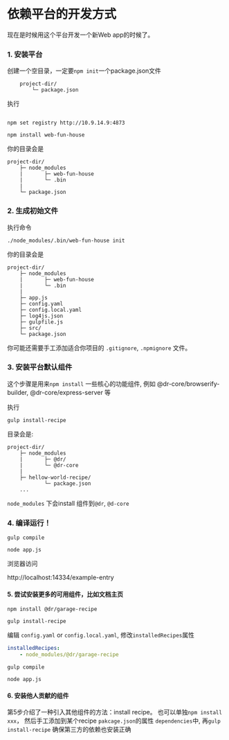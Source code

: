 依赖平台的开发方式
============

现在是时候用这个平台开发一个新Web app的时候了。


### 1. 安装平台

创建一个空目录，一定要`npm init`一个package.json文件

```
	project-dir/
		└─ package.json
```
执行


```shell

npm set registry http://10.9.14.9:4873

npm install web-fun-house
```

你的目录会是

```
project-dir/
	├─ node_modules
	|		├─ web-fun-house
	|		└─ .bin
	|		
	└─ package.json

```
### 2. 生成初始文件

执行命令
```
./node_modules/.bin/web-fun-house init
```

你的目录会是

```
project-dir/
	├─ node_modules
	|		├─ web-fun-house
	|		└─ .bin
	|		
	├─ app.js
	├─ config.yaml
	├─ config.local.yaml
	├─ log4js.json
	├─ gulpfile.js
	├─ src/
	└─ package.json
```
你可能还需要手工添加适合你项目的 `.gitignore`, `.npmignore` 文件。

### 3. 安装平台默认组件
这个步骤是用来`npm install` 一些核心的功能组件, 例如
@dr-core/browserify-builder, @dr-core/express-server 等

执行
```
gulp install-recipe
```
目录会是:
```
project-dir/
	├─ node_modules
	|		├─ @dr/
	|		└─ @dr-core
	|
	├─ hellow-world-recipe/
			└─ package.json
	...

```
`node_modules` 下会install 组件到`@dr`, `@d-core`

### 4. 编译运行！
```shell
gulp compile

node app.js
```
浏览器访问

http://localhost:14334/example-entry

#### 5. 尝试安装更多的可用组件，比如文档主页

```
npm install @dr/garage-recipe

gulp install-recipe
```
编辑 `config.yaml` or `config.local.yaml`, 修改`installedRecipes`属性

```yaml
installedRecipes:
    - node_modules/@dr/garage-recipe
```

```
gulp compile

node app.js
```

#### 6. 安装他人贡献的组件
第5步介绍了一种引入其他组件的方法：install recipe。
也可以单独`npm install xxx`， 然后手工添加到某个recipe `pakcage.json`的属性 `dependencies`中, 再`gulp install-recipe` 确保第三方的依赖也安装正确
